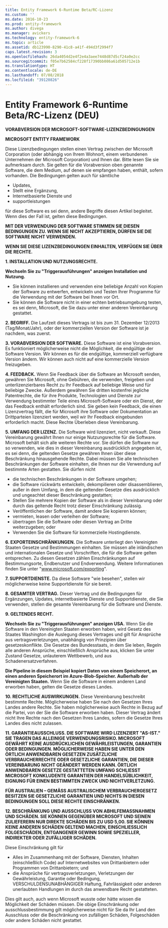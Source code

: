 ```yaml
---
title: Entity Framework 6-Runtime Beta/RC-Lizenz
ms.custom: ''
ms.date: 2016-10-23
ms.prod: entity-framework
ms.author: divega
ms.manager: avickers
ms.technology: entity-framework-6
ms.topic: article
ms.assetid: db123990-8290-41c8-a41f-494d3f2994f7
caps.latest.revision: 3
ms.openlocfilehash: 26da4054d2e4f2e4a3aee7448d87d5cf24a0e2cc
ms.sourcegitcommit: f05e7b62584cf228f17390bb086a61d505712e1b
ms.translationtype: HT
ms.contentlocale: de-DE
ms.lasthandoff: 07/08/2018
ms.locfileid: "39120826"
---
```

# <a name="entity-framework-6-runtime-betarc-license-enu"></a>Entity Framework 6-Runtime Beta/RC-Lizenz (DEU)
**VORABVERSION DER MICROSOFT-SOFTWARE-LIZENZBEDINGUNGEN**

**MICROSOFT ENTITY FRAMEWORK**

Diese Lizenzbedingungen stellen einen Vertrag zwischen der Microsoft Corporation (oder abhängig von Ihrem Wohnort, einem verbundenen Unternehmen der Microsoft Corporation) und Ihnen dar. Bitte lesen Sie sie aufmerksam durch. Sie gelten für die Vorabversion oben genannte Software, die dem Medium, auf denen sie empfangen haben, enthält, sofern vorhanden. Die Bedingungen gelten auch für sämtliche

-   Updates,
-   Stellt eine Ergänzung,
-   Internetbasierte Dienste und
-   supportleistungen

für diese Software es sei denn, andere Begriffe diesen Artikel begleitet. Wenn dies der Fall ist, gelten diese Bedingungen.

**MIT DER VERWENDUNG DER SOFTWARE STIMMEN SIE DIESEN BEDINGUNGEN ZU. WENN SIE NICHT AKZEPTIEREN, DÜRFEN SIE DIE SOFTWARE NICHT VERWENDEN.**

**WENN SIE DIESE LIZENZBEDINGUNGEN EINHALTEN, VERFÜGEN SIE ÜBER DIE RECHTE.**

**1.    INSTALLATION UND NUTZUNGSRECHTE.**

**Wechseln Sie zu "Triggerausführungen" anzeigen    Installation und Nutzung.**

-   Sie können installieren und verwenden eine beliebige Anzahl von Kopien der Software zu entwerfen, entwickeln und Testen Ihrer Programme für die Verwendung mit der Software bei Ihnen vor Ort.
-   Sie können die Software nicht in einer echten betriebsumgebung testen, es sei denn, Microsoft, die Sie dazu unter einer anderen Vereinbarung gestattet.

**2.    BEGRIFF.** Die Laufzeit dieses Vertrags ist bis zum 31. Dezember 12/2013 (Tag/Monat/Jahr), oder der kommerziellen Version der Software ist je nachdem, was zuerst.

**3.    VORABVERSION DER SOFTWARE.** Diese Software ist eine Vorabversion. Es funktioniert möglicherweise nicht die Möglichkeit, die endgültige der Software Version. Wir können es für die endgültige, kommerziell verfügbare Version ändern. Wir können auch nicht auf eine kommerzielle Version freizugeben.

**4.    FEEDBACK.** Wenn Sie Feedback über die Software an Microsoft senden, gewähren Sie Microsoft, ohne Gebühren, die verwenden, freigeben und unterlizenzierbares Recht zu Ihr Feedback auf beliebige Weise und für beliebige Zwecke. Außerdem gewähren Sie dritten kostenfrei jegliche Patentrechte, die für ihre Produkte, Technologien und Dienste zur Verwendung bestimmter Teile eines Microsoft-Software oder ein Dienst, der das Feedback enthält erforderlich sind. Sie geben kein Feedback, die einen Lizenzvertrag fällt, die für Microsoft ihre Software oder Dokumentation an Drittparteien lizenziert werden, weil wir Ihr Feedback eingebunden erforderlich macht. Diese Rechte Überleben diese Vereinbarung.

**5.    UMFANG DER LIZENZ.** Die Software wird lizenziert, nicht verkauft. Diese Vereinbarung gewährt Ihnen nur einige Nutzungsrechte für die Software. Microsoft behält sich alle weiteren Rechte vor. Sie dürfen die Software nur so verwenden, wie dies in dieser Vereinbarung ausdrücklich angegeben ist, es sei denn, die geltenden Gesetze gewähren Ihnen über diese Beschränkung hinausgehende Rechte. Dabei müssen Sie alle technischen Beschränkungen der Software einhalten, die Ihnen nur die Verwendung auf bestimmte Arten gestatten. Sie dürfen nicht

-   die technischen Beschränkungen in der Software umgehen;
-   die Software rückwärts entwickeln, dekompilieren oder disassemblieren, außer in dem Umfang, in dem die geltenden Gesetze dies ausdrücklich und ungeachtet dieser Beschränkung gestatten;
-   Stellen Sie mehrere Kopien der Software als in dieser Vereinbarung oder durch das geltende Recht trotz dieser Einschränkung zulässig.
-   Veröffentlichen der Software, damit andere Sie kopieren können;
-   vermieten, leasen oder verleihen der Software;
-   übertragen Sie die Software oder diesen Vertrag an Dritte weiterzugeben; oder
-   Verwenden Sie die Software für kommerzielle Hostingdienste.

**6.    EXPORTEINSCHRÄNKUNGEN.** Die Software unterliegt den Vereinigten Staaten Gesetze und Bestimmungen einhalten. Sie müssen alle inländischen und internationalen Gesetze und Vorschriften, die für die Software gelten entsprechen. Zu diesen Gesetzen zählen Einschränkungen auf Bestimmungsorte, Endbenutzer und Endverwendung. Weitere Informationen finden Sie unter "www.microsoft.com/exporting".

**7.    SUPPORTDIENSTE.** Da diese Software "wie besehen", stellen wir möglicherweise keine Supportdienste für sie bereit.

**8.    GESAMTER VERTRAG.** Dieser Vertrag und die Bedingungen für Ergänzungen, Updates, internetbasierte Dienste und Supportdienste, die Sie verwenden, stellen die gesamte Vereinbarung für die Software und Dienste.

**9.    GELTENDES RECHT.**

**Wechseln Sie zu "Triggerausführungen" anzeigen    USA.** Wenn Sie die Software in den Vereinigten Staaten erworben haben, wird Gesetz des Staates Washington die Auslegung dieses Vertrages und gilt für Ansprüche aus vertragsverletzungen, unabhängig von Prinzipien über gesetzeskonflikte. Die Gesetze des Bundesstaats, in dem Sie leben, Regeln alle anderen Ansprüche, einschließlich Ansprüche aus, klicken Sie unter Zustand Gesetze, unlauterem Wettbewerb, und aus Schadenersatzverfahren.

**Die Pipeline in diesem Beispiel kopiert Daten von einem Speicherort, an einen anderen Speicherort im Azure-Blob-Speicher.    Außerhalb der Vereinigten Staaten.** Wenn Sie die Software in einem anderen Land erworben haben, gelten die Gesetze dieses Landes.

**10. RECHTLICHE AUSWIRKUNGEN.** Diese Vereinbarung beschreibt bestimmte Rechte. Möglicherweise haben Sie nach den Gesetzen Ihres Landes andere Rechte. Sie haben möglicherweise auch Rechte in Bezug auf die Partei, von der Sie die Software erworben haben. Dieser Vertrag ändert nicht Ihre Rechte nach den Gesetzen Ihres Landes, sofern die Gesetze Ihres Landes dies nicht zulassen.

**11. GARANTIEAUSSCHLUSS. DIE SOFTWARE WIRD LIZENZIERT "AS-IST." SIE TRAGEN DAS ALLEINIGE VERWENDUNGSRISIKO. MICROSOFT GEWÄHRT KEINE AUSDRÜCKLICHEN GEWÄHRLEISTUNGEN, GARANTIEN ODER BEDINGUNGEN. MÖGLICHERWEISE HABEN SIE UNTER DEN ÖRTLICH ANWENDBAREN GESETZEN ZUSÄTZLICHE VERBRAUCHERRECHTE ODER GESETZLICHE GARANTIEN, DIE DIESER VEREINBARUNG NICHT GEÄNDERT WERDEN KANN. ÖRTLICH ANWENDBAREN GESETZE GESTATTETEN UMFANG SCHLIESST MICROSOFT KONKLUDENTE GARANTIEN DER HANDELSÜBLICHKEIT, EIGNUNG FÜR EINEN BESTIMMTEN ZWECK UND NICHTVERLETZUNG.**

**FÜR AUSTRALIEN – GEMÄSS AUSTRALISCHEM VERBRAUCHERGESETZ BESITZEN SIE GESETZLICHE GARANTIEN UND NICHTS IN DIESEN BEDINGUNGEN SOLL DIESE RECHTE EINSCHRÄNKEN.**

**12. BESCHRÄNKUNG UND AUSSCHLUSS VON ABHILFEMASSNAHMEN UND SCHÄDEN. SIE KÖNNEN GEGENÜBER MICROSOFT UND SEINEN ZULIEFERERN NUR DIREKTE SCHÄDEN BIS ZU USD 5,00. SIE KÖNNEN KEINE ANDEREN SCHÄDEN GELTEND MACHEN, EINSCHLIESSLICH FOLGESCHÄDEN, ENTGANGENER GEWINN SOWIE SPEZIELLER, INDIREKTER ODER ZUFÄLLIGER SCHÄDEN.**

Diese Einschränkung gilt für

-   Alles im Zusammenhang mit der Software, Diensten, Inhalten (einschließlich Code) auf Internetwebsites von Drittanbietern oder Programmen von Drittanbietern; und
-   die Ansprüche für vertragsverletzungen, Verletzungen der Gewährleistung, Garantie oder Bedingung, VERSCHULDENSUNABHÄNGIGER Haftung, Fahrlässigkeit oder anderen unerlaubten Handlungen im durch das anwendbare Recht gestatteten.

Dies gilt auch, auch wenn Microsoft wusste oder hätte wissen die Möglichkeit der Schäden müssen. Die obige Einschränkung oder ausschlussbestimmung gilt möglicherweise nicht für Sie da Ihr Land den Ausschluss oder die Beschränkung von zufälligen Schäden, Folgeschäden oder andere Schäden nicht gestattet.
